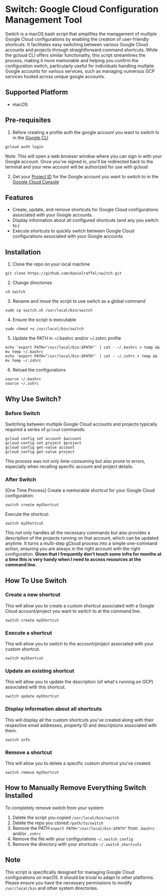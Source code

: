 # Switch: Google Cloud Configuration Management Tool

Switch is a macOS bash script that simplifies the management of multiple Google Cloud configurations by enabling the creation of user-friendly shortcuts. It facilitates easy switching between various Google Cloud accounts and projects through straightforward command shortcuts. While the gcloud CLI offers similar functionality, this script streamlines the process, making it more memorable and helping you confirm the configuration switch, particularly useful for individuals handling multiple Google accounts for various services, such as managing numerous GCP services hosted across unique google accounts.

## Supported Platform
- macOS

## Pre-requisites
1. Before creating a profile auth the google account you want to switch to in the [Google CLI](https://cloud.google.com/sdk/gcloud#download_and_install_the)
```
gcloud auth login
```
Note: This will open a web browser window where you can sign in with your Google account.
Once you've signed in, you'll be redirected back to the terminal and your new account will be authorized for use with gcloud

2. Get your [Project ID](https://support.google.com/googleapi/answer/7014113?hl=en) for the Google account you want to switch to in the [Google Cloud Console](http://console.cloud.google.com)
 
## Features
- Create, update, and remove shortcuts for Google Cloud configurations associated with your Google accounts.
- Display information about all configured shortcuts (and any you switch to.)
- Execute shortcuts to quickly switch between Google Cloud configurations associated with your Google accounts.

## Installation
1. Clone the repo on your local machine
```
git clone https://github.com/danielraffel/switch.git
``` 
2. Change directories
```
cd switch
```
3. Rename and move the script to use switch as a global command
```
sudo cp switch.sh /usr/local/bin/switch
```
4. Ensure the script is executable
```
sudo chmod +x /usr/local/bin/switch
```
5. Update the PATH in ~/.bashrc and/or ~/.zshrc profile
```
echo 'export PATH="/usr/local/bin:$PATH"' | cat - ~/.bashrc > temp && mv temp ~/.bashrc
echo 'export PATH="/usr/local/bin:$PATH"' | cat - ~/.zshrc > temp && mv temp ~/.zshrc
```
6. Reload the configurations
```
source ~/.bashrc
source ~/.zshrc
```

## Why Use Switch?
### Before Switch
Switching between multiple Google Cloud accounts and projects typically required a series of `gcloud` commands:
```
gcloud config set account $account
gcloud config set project $project
gcloud config get-value account
gcloud config get-value project
```
This process was not only time-consuming but also prone to errors, especially when recalling specific account and project details.

### After Switch
[One Time Process] Create a memorable shortcut for your Google Cloud configuration:
```
switch create myShortcut
```
Execute the shortcut:
```
switch myShortcut
```
This not only handles all the necessary commands but also provides a description of the projects running on that account, which can be updated anytime. It turns a multi-step gCloud process into a simple one-command action, ensuring you are always in the right account with the right configuration. **Given that I frequently don't touch some infra for months at a time this is very handy when I need to access resources at the command line.**

## How To Use Switch
### Create a new shortcut
This will allow you to create a custom shortcut associated with a Google Cloud account/project you want to switch to at the command line.
```
switch create myShortcut
```

### Execute a shortcut
This will allow you to switch to the account/project associated with your custom shortcut.
```
switch myShortcut
```

### Update an existing shortcut
This will allow you to update the description (of what's running on GCP) associated with this shortcut.
```
switch update myShortcut
```

### Display information about all shortcuts
This will display all the custom shortcuts you've created along with their respective email addresses, property ID and descriptions associated with them.
```
switch info
```

### Remove a shortcut
This will allow you to delete a specific custom shortcut you've created.
```
switch remove myShortcut
```

## How to Manually Remove Everything Switch Installed
To completely remove switch from your system:
1. Delete the script you copied `/usr/local/bin/switch`
2. Delete the repo you cloned `/path/to/switch`
3. Remove the PATH `export PATH="/usr/local/bin:$PATH"` from `.bashrc` and/or `.zshrc`
4. Remove the file with your configurations `~/.switch_config`
5. Remove the directory with your shortcuts `~/.switch_shortcuts`

## Note
This script is specifically designed for managing Google Cloud configurations on macOS. It should be trivial to adapt to other platforms. Please ensure you have the necessary permissions to modify `/usr/local/bin` and other system directories.
